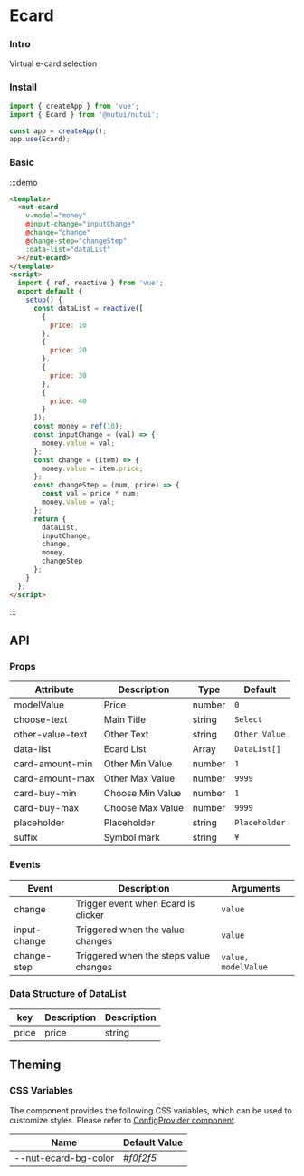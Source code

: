 # Ecard

### Intro

Virtual e-card selection

### Install

```javascript
import { createApp } from 'vue';
import { Ecard } from '@nutui/nutui';

const app = createApp();
app.use(Ecard);
```

### Basic

:::demo

```html
<template>
  <nut-ecard
    v-model="money"
    @input-change="inputChange"
    @change="change"
    @change-step="changeStep"
    :data-list="dataList"
  ></nut-ecard>
</template>
<script>
  import { ref, reactive } from 'vue';
  export default {
    setup() {
      const dataList = reactive([
        {
          price: 10
        },
        {
          price: 20
        },
        {
          price: 30
        },
        {
          price: 40
        }
      ]);
      const money = ref(10);
      const inputChange = (val) => {
        money.value = val;
      };
      const change = (item) => {
        money.value = item.price;
      };
      const changeStep = (num, price) => {
        const val = price * num;
        money.value = val;
      };
      return {
        dataList,
        inputChange,
        change,
        money,
        changeStep
      };
    }
  };
</script>
```

:::

## API

### Props

| Attribute | Description | Type | Default |
|  ---  |  ---  |  ---  |  ---  |
| modelValue | Price | number | `0` |
| choose-text | Main Title | string | `Select` |
| other-value-text | Other Text | string | `Other Value` |
| data-list | Ecard List | Array | `DataList[]` |
| card-amount-min | Other Min Value | number | `1` |
| card-amount-max | Other Max Value | number | `9999` |
| card-buy-min | Choose Min Value | number | `1` |
| card-buy-max | Choose Max Value | number | `9999` |
| placeholder | Placeholder | string | `Placeholder` |
| suffix | Symbol mark | string | `¥` |

### Events

| Event | Description | Arguments |
|  ---  |  ---  |  ---  |
| change | Trigger event when Ecard is clicker | `value` |
| input-change | Triggered when the value changes | `value` |
| change-step | Triggered when the steps value changes | `value，modelValue` |

### Data Structure of DataList

| key | Description | Description |
|  ---  |  ---  |  ---  |
| price | price | string |

## Theming

### CSS Variables

The component provides the following CSS variables, which can be used to customize styles. Please refer to [ConfigProvider component](#/en-US/component/configprovider).

| Name | Default Value |
|  ---  |  ---  |
| --nut-ecard-bg-color | _#f0f2f5_ |
